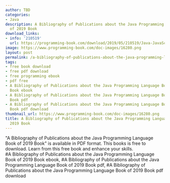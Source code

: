 ```yaml
---
author: TBD
categories:
- Java
description: A Bibliography of Publications about the Java Programming Language Book
  of 2019 Book
download_links:
- info: '210519'
  url: https://programming-book.com/download/2019/05/210519/Java-JavaScript123uo00es0303.pdf
image: https://www.programming-book.com/doc-images/16280.png
layout: post
permalink: /a-bibliography-of-publications-about-the-java-programming-language-book-of-2019.html
tags:
- free book download
- free pdf download
- free programming ebook
- pdf free
- A Bibliography of Publications about the Java Programming Language Book of 2019
  Book ebook
- A Bibliography of Publications about the Java Programming Language Book of 2019
  Book pdf
- A Bibliography of Publications about the Java Programming Language Book of 2019
  Book pdf download
thumbnail_url: https://www.programming-book.com/doc-images/16280.png
title: A Bibliography of Publications about the Java Programming Language Book of
  2019 Book
---
```


 
<div class="item-desc text-justify">
  "A Bibliography of Publications about the Java Programming Language Book of 2019 Book" is available in PDF format. This books is free to download. Learn from this free book and enhance your skills.
  <br>
  #A Bibliography of Publications about the Java Programming Language Book of 2019 Book ebook, #A Bibliography of Publications about the Java Programming Language Book of 2019 Book pdf, #A Bibliography of Publications about the Java Programming Language Book of 2019 Book pdf download
</div>